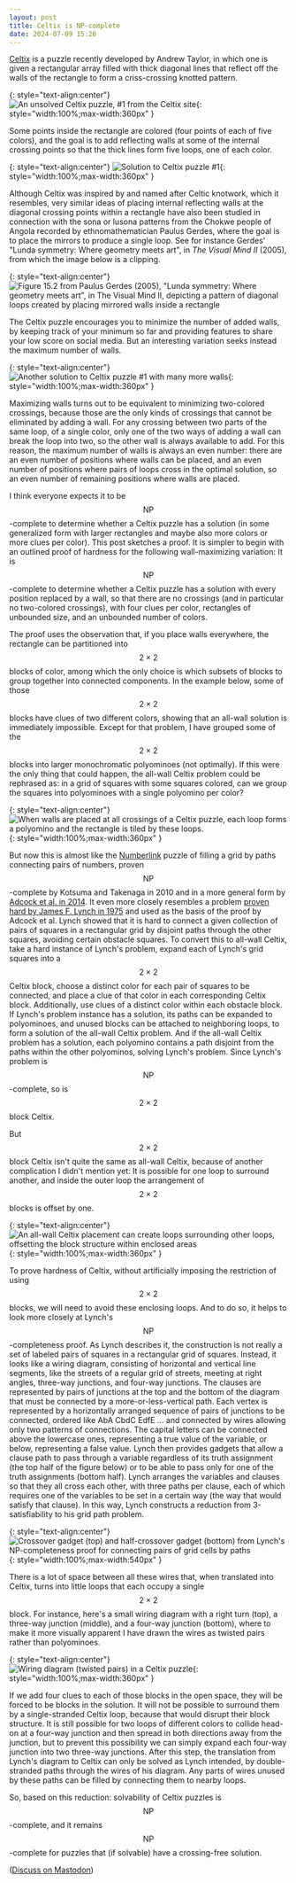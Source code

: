 ```yaml
---
layout: post
title: Celtix is NP-complete
date: 2024-07-09 15:20
---
```

[Celtix](https://www.andrewt.net/puzzles/celtix/) is a puzzle recently developed by Andrew Taylor, in which one is given a rectangular array filled with thick diagonal lines that reflect off the walls of the rectangle to form a criss-crossing knotted pattern.

{: style="text-align:center"}
![An unsolved Celtix puzzle, #1 from the Celtix site]({{site.baseurl}}/assets/2024/celtix-initial.png){: style="width:100%;max-width:360px" }

Some points inside the rectangle are colored (four points of each of five colors), and the goal is to add reflecting walls at some of the internal crossing points so that the thick lines form five loops, one of each color.

{: style="text-align:center"}
![Solution to Celtix puzzle #1]({{site.baseurl}}/assets/2024/celtix-solved.png){: style="width:100%;max-width:360px" }

Although Celtix was inspired by and named after Celtic knotwork, which it resembles, very similar ideas of placing internal reflecting walls at the diagonal crossing points within a rectangle have also been studied in connection with the sona or lusona patterns from the Chokwe people of Angola recorded by ethnomathematician Paulus Gerdes, where the goal is to place the mirrors to produce a single loop. See for instance Gerdes' "Lunda symmetry: Where geometry meets art", in _The Visual Mind II_ (2005), from which the image below is a clipping.

{: style="text-align:center"}
![Figure 15.2 from Paulus Gerdes (2005), "Lunda symmetry: Where geometry meets art", in _The Visual Mind II_, depicting a pattern of diagonal loops created by placing mirrored walls inside a rectangle]({{site.baseurl}}/assets/2024/paulus-chokwe.jpg)

The Celtix puzzle encourages you to minimize the number of added walls, by keeping track of your minimum so far and providing features to share your low score on social media. But an interesting variation seeks instead the maximum number of walls.

{: style="text-align:center"}
![Another solution to Celtix puzzle #1 with many more walls]({{site.baseurl}}/assets/2024/celtix-many-walls.png){: style="width:100%;max-width:360px" }

Maximizing walls turns out to be equivalent to minimizing two-colored crossings, because those are the only kinds of crossings that cannot be eliminated by adding a wall. For any crossing between two parts of the same loop, of a single color, only one of the two ways of adding a wall can break the loop into two, so the other wall is always available to add. For this reason, the maximum number of walls is always an even number: there are an even number of positions where walls can be placed, and an even number of positions where pairs of loops cross in the optimal solution, so an even number of remaining positions where walls are placed.

I think everyone expects it to be <span style="white-space:nowrap">$$\mathsf{NP}$$-complete</span> to determine whether a Celtix puzzle has a solution (in some generalized form with larger rectangles and maybe also more colors or more clues per color). This post sketches a proof. It is simpler to begin with an outlined proof of hardness for the following wall-maximizing variation: It is <span style="white-space:nowrap">$$\mathsf{NP}$$-complete</span> to determine whether a Celtix puzzle has a solution with every position replaced by a wall, so that there are no crossings (and in particular no two-colored crossings), with four clues per color, rectangles of unbounded size, and an unbounded number of colors.

The proof uses the observation that, if you place walls everywhere, the rectangle can be partitioned into $$2\times 2$$ blocks of color, among which the only choice is which subsets of blocks to group together into connected components. In the example below, some of those $$2\times 2$$ blocks have clues of two different colors, showing that an all-wall solution is immediately impossible. Except for that problem, I have grouped some of the $$2\times 2$$ blocks into larger monochromatic polyominoes (not optimally). If this were the only thing that could happen, the all-wall Celtix problem could be rephrased as: in a grid of squares with some squares colored, can we group the squares into polyominoes with a single polyomino per color?

{: style="text-align:center"}
![When walls are placed at all crossings of a Celtix puzzle, each loop forms a polyomino and the rectangle is tiled by these loops.]({{site.baseurl}}/assets/2024/celtix-polyominoes.png){: style="width:100%;max-width:360px" }

But now this is almost like the [Numberlink](https://en.wikipedia.org/wiki/Numberlink) puzzle of filling a grid by paths connecting pairs of numbers, proven <span style="white-space:nowrap">$$\mathsf{NP}$$-complete</span> by Kotsuma and Takenaga in 2010 and in a more general form by [Adcock et al. in 2014](Adcock). It even more closely resembles a problem [proven hard by James F. Lynch in 1975](https://doi.org/10.1145/1061425.1061430) and used as the basis of the proof by Adcock et al. Lynch showed that it is hard to connect a given collection of pairs of squares in a rectangular grid by disjoint paths through the other squares, avoiding certain obstacle squares. To convert this to all-wall Celtix, take a hard instance of Lynch's problem, expand each of Lynch's grid squares into a $$2\times 2$$ Celtix block, choose a distinct color for each pair of squares to be connected, and place a clue of that color in each corresponding Celtix block. Additionally, use clues of a distinct color within each obstacle block. If Lynch's problem instance has a solution, its paths can be expanded to polyominoes, and unused blocks can be attached to neighboring loops, to form a solution of the all-wall Celtix problem. And if the all-wall Celtix problem has a solution, each polyomino contains a path disjoint from the paths within the other polyominos, solving Lynch's problem. Since Lynch's problem is <span style="white-space:nowrap">$$\mathsf{NP}$$-complete,</span> so is $$2\times 2$$ block Celtix.

But $$2\times 2$$ block Celtix isn't quite the same as all-wall Celtix, because of another complication I didn't mention yet: It is possible for one loop to surround another, and inside the outer loop the arrangement of $$2\times 2$$ blocks is offset by one.

{: style="text-align:center"}
![An all-wall Celtix placement can create loops surrounding other loops, offsetting the block structure within enclosed areas]({{site.baseurl}}/assets/2024/celtix-enclosures.png){: style="width:100%;max-width:360px" }

To prove hardness of Celtix, without artificially imposing the restriction of using $$2\times 2$$ blocks, we will need to avoid these enclosing loops. And to do so, it helps to look more closely at Lynch's <span style="white-space:nowrap">$$\mathsf{NP}$$-completeness</span> proof. As Lynch describes it, the construction is not really a set of labeled pairs of squares in a rectangular grid of squares. Instead, it looks like a wiring diagram, consisting of horizontal and vertical line segments, like the streets of a regular grid of streets, meeting at right angles, three-way junctions, and four-way junctions. The clauses are represented by pairs of junctions at the top and the bottom of the diagram that must be connected by a more-or-less-vertical path. Each vertex is represented by a horizontally arranged sequence of pairs of junctions to be connected, ordered like AbA CbdC EdfE ... and connected by wires allowing only two patterns of connections. The capital letters can be connected above the lowercase ones, representing a true value of the variable, or below, representing a false value. Lynch then provides gadgets that allow a clause path to pass through a variable regardless of its truth assignment (the top half of the figure below) or to be able to pass only for one of the truth assignments (bottom half). Lynch arranges the variables and clauses so that they all cross each other, with three paths per clause, each of which requires one of the variables to be set in a certain way (the way that would satisfy that clause). In this way, Lynch constructs a reduction from 3-satisfiability to his grid path problem.

{: style="text-align:center"}
![Crossover gadget (top) and half-crossover gadget (bottom) from Lynch's NP-completeness proof for connecting pairs of grid cells by paths]({{site.baseurl}}/assets/2024/lynch-redux.svg){: style="width:100%;max-width:540px" }

There is a lot of space between all these wires that, when translated into Celtix, turns into little loops that each occupy a single $$2\times 2$$ block. For instance, here's a small wiring diagram with a right turn (top), a three-way junction (middle), and a four-way junction (bottom), where to make it more visually apparent I have drawn the wires as twisted pairs rather than polyominoes.

{: style="text-align:center"}
![Wiring diagram (twisted pairs) in a Celtix puzzle]({{site.baseurl}}/assets/2024/celtix-twisted-pair.png){: style="width:100%;max-width:360px" }

If we add four clues to each of those blocks in the open space, they will be forced to be blocks in the solution. It will not be possible to surround them by a single-stranded Celtix loop, because that would disrupt their block structure. It is still possible for two loops of different colors to collide head-on at a four-way junction and then spread in both directions away from the junction, but to prevent this possibility we can simply expand each four-way junction into two three-way junctions. After this step, the translation from Lynch's diagram to Celtix can only be solved as Lynch intended, by double-stranded paths through the wires of his diagram. Any parts of wires unused by these paths can be filled by connecting them to nearby loops.

So, based on this reduction: solvability of Celtix puzzles is <span style="white-space:nowrap">$$\mathsf{NP}$$-complete,</span> and it remains <span style="white-space:nowrap">$$\mathsf{NP}$$-complete</span> for puzzles that (if solvable) have a crossing-free solution.

([Discuss on Mastodon](https://mathstodon.xyz/@11011110/112758937586043597))